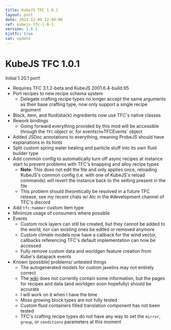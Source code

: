 ```yaml
---
title: KubeJS TFC 1.0.1
layout: post
date: 2023-12-06 12:00:00
ref: kubejs-tfc-1-0-1
version: 1.0.1
kjstfc: true
cat: update
---
```


# KubeJS TFC 1.0.1

Initial 1.20.1 port!

- Requires TFC 3.1.2-beta and KubeJS 2001.6.4-build.95
- Port recipes to new recipe schema system
    - Delegate crafting recipe types no longer accept the same arguments as their base crafting type, now only support a single recipe argument
- Block, item, and fluid(stack) ingredients now use TFC's native classes
- Rework bindings
    - Going forward everything provided by this mod will be accessible through the `TFC` object or, for events` the `TFCEvents` object
- Added JSDoc annotations to everything, meaning ProbeJS should have explanations in its hints
- Split custom spring water healing and particle stuff into its own fluid builder type
- Add common config to automatically turn off async recipes at instance start to prevent problems with TFC's knapping and alloy recipe types
    - **Note**: This does not edit the file and only applies once, reloading KubeJS's common config (i.e. with one of KubeJS's reload commands) will revert the instance back to the setting present in the file
    - This problem should theoretically be resolved in a future TFC release, see my recent chats w/ Alc in the #development channel of TFC's discord
- Add `tfc:hammer` custom item type
- Minimize usage of consumers where possible
- Events
    - Custom rock layers can still be created, but they cannot be added to the world, nor can existing ones be edited or removed anymore
    - Custom climate models now have a callback for the wind vector, callbacks referencing TFC's default implementation can now be accessed
    - Fully remove custom data and worldgen feature creation from Kube's datapack events
- Known (possible) problems/ untested things
    - The autogenerated models for custom javelins may not entirely correct
    - The [wiki](../kubejs_tfc/1.20.1/) does not currently contain some information, but the pages for recipes and data (and worldgen soon hopefully) should be accurate
    - I will work on it when I have the time
    - Moss growing block types are not fully tested
    - Custom fluid containers filled translation component has not been tested
    - TFC's crafting recipe types do not have any way to set the `mirror`, `group`, or `conditions` parameters at this moment
  